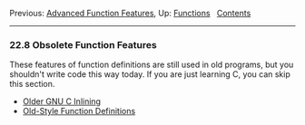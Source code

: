 Previous: [Advanced Function Features](Advanced-Definitions.md), Up:
[Functions](Functions.md)  
[Contents](index.md#SEC_Contents "Table of contents")  

------------------------------------------------------------------------


### 22.8 Obsolete Function Features 

These features of function definitions are still used in old programs,
but you shouldn't write code this way today. If you are just learning C,
you can skip this section.

-   [Older GNU C Inlining](Old-GNU-Inlining.md)
-   [Old-Style Function
    Definitions](Old_002dStyle-Function-Definitions.md)
